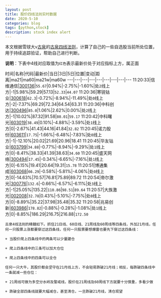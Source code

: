 ```yaml
---
layout: post
title: 股价四线法则实时数据
date: 2020-5-10
categories: blog
tags: [python,stock]
description: stock index alert
---
```



本文根据雪球大v[古泉](https://xueqiu.com/u/7148646888)的[古泉四线法则](https://xueqiu.com/7148646888/130498192)，计算了自己的一些自选股当前所处位置，用于持续追踪验证，帮助自己进行判断。

**说明**：下表中4线对应取值为`红色`表示最新价处于对应指标上方，属正面

时间|名称|代码|最新价|当日|3日|5日|位置|变动|距离|ma21|ma60|ma21w|ma60w
---|---|---|---|---|---|---|---|---
11:20:33|信维通信|[300136](https://xueqiu.com/S/SZ300136)|`55.67`|0.94%|-2.75%|-1.60%|处`2`线上方|-1|5.98%|59.29|57.13|`52.33`|`44.07`
11:20:36|寒锐钴业|[300618](https://xueqiu.com/S/SZ300618)|`62.3`|-0.72%|-8.94%|-11.49%|处`0`线上方|-2|-7.37%|69.29|72.34|64.54|63.31
11:20:36|中科创达|[300496](https://xueqiu.com/S/SZ300496)|`85.0`|1.06%|2.62%|0.00%|处`2`线上方|-1|10.02%|87.32|91.58|`80.01`|`59.17`
11:20:42|中科曙光|[603019](https://xueqiu.com/S/SH603019)|`38.49`|0.10%|-4.88%|-3.59%|处`1`线上方|0|-2.67%|41.43|44.16|41.84|`32.82`
11:20:45|诺力股份|[603611](https://xueqiu.com/S/SH603611)|`17.75`|-1.66%|-6.48%|-7.83%|处`0`线上方|-1|-12.10%|20.02|21.69|20.96|18.41
11:20:45|华友钴业|[603799](https://xueqiu.com/S/SH603799)|`34.88`|-0.77%|-8.94%|-9.29%|处`1`线上方|0|-8.41%|38.33|41.39|38.63|`34.60`
11:20:45|盛天网络|[300494](https://xueqiu.com/S/SZ300494)|`17.45`|-0.34%|-6.65%|-7.16%|处`1`线上方|0|-6.15%|19.41|20.64|19.31|`15.78`
11:20:51|博通集成|[603068](https://xueqiu.com/S/SH603068)|`66.29`|-0.58%|-5.81%|-4.06%|处`0`线上方|0|-14.63%|70.57|76.81|75.89|89.72
11:20:54|帝尔激光|[300776](https://xueqiu.com/S/SZ300776)|`132.6`|-0.66%|-6.57%|-6.11%|处`3`线上方|-1|25.05%|135.22|`110.86`|`98.51`|`89.64`
11:20:57|大族激光|[002008](https://xueqiu.com/S/SZ002008)|`32.78`|0.43%|-5.10%|-7.75%|处`0`线上方|0|-8.89%|35.22|37.98|35.48|35.32
11:20:58|兆易创新|[603986](https://xueqiu.com/S/SH603986)|`178.82`|-0.88%|-0.28%|-1.08%|处`1`线上方|0|-8.85%|186.29|216.75|216.88|`172.50`

```
古泉4线法则的精髓如下。抓住21日线、60日线、21周线及60周线等四条线，外加21月线，任何一只股票上涨都要穿过这四条线，任何一只股票要想爆雷也要先下穿过这四条线：

+ 当股价爬上四条线中的两条可以少量建仓

+ 爬上四条线中的三条可以加大仓位

+ 爬上四条线中的四条可以全仓

任何一只大牛，其股价都会坚守在21月线上方，不会轻易跌破21月线；相反，每跌破四条线中一条就减一些仓位：

+ 21周线可做为多空分水岭及警戒线，股价在21周线及60周线下方就要十分慎重，多看少做

+ 跌破全部四条线就要大幅减仓，甚至清仓，一旦跌破21月线，清仓观望
```